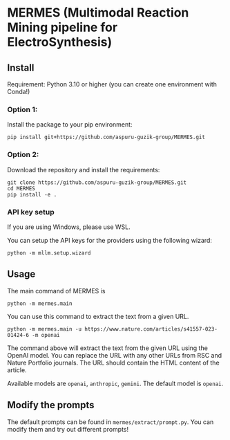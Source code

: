 # MERMES (Multimodal Reaction Mining pipeline for ElectroSynthesis)

## Install

Requirement: Python 3.10 or higher (you can create one environment with Conda!)

### Option 1:
Install the package to your pip environment:
```shell
pip install git+https://github.com/aspuru-guzik-group/MERMES.git
```

### Option 2:
Download the repository and install the requirements:
```shell
git clone https://github.com/aspuru-guzik-group/MERMES.git
cd MERMES
pip install -e .
```

### API key setup

If you are using Windows, please use WSL.

You can setup the API keys for the providers using the following wizard:
```shell
python -m mllm.setup.wizard
```
## Usage

The main command of MERMES is 
```shell
python -m mermes.main
```

You can use this command to extract the text from a given URL.
```shell
python -m mermes.main -u https://www.nature.com/articles/s41557-023-01424-6 -m openai
```
The command above will extract the text from the given URL using the OpenAI model. You can replace the URL with any other URLs from RSC and Nature Portfolio journals. The URL should contain the HTML content of the article.

Available models are `openai`, `anthropic`, `gemini`. The default model is `openai`.


## Modify the prompts

The default prompts can be found in `mermes/extract/prompt.py`. You can modify them and try out different prompts!
